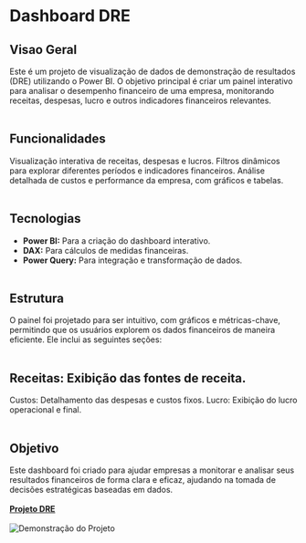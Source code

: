 # Dashboard DRE

## Visao Geral
Este é um projeto de visualização de dados de demonstração de resultados (DRE) utilizando o Power BI. O objetivo principal é criar um painel interativo para analisar o desempenho financeiro de uma empresa, monitorando receitas, despesas, lucro e outros indicadores financeiros relevantes.
<br><br>
## Funcionalidades
Visualização interativa de receitas, despesas e lucros.
Filtros dinâmicos para explorar diferentes períodos e indicadores financeiros.
Análise detalhada de custos e performance da empresa, com gráficos e tabelas.
<br><br>
## Tecnologias
- **Power BI:** Para a criação do dashboard interativo.<br>
- **DAX:** Para cálculos de medidas financeiras.<br>
- **Power Query:** Para integração e transformação de dados.
<br><br>
## Estrutura
O painel foi projetado para ser intuitivo, com gráficos e métricas-chave, permitindo que os usuários explorem os dados financeiros de maneira eficiente. Ele inclui as seguintes seções:
<br><br>
## Receitas: Exibição das fontes de receita.
Custos: Detalhamento das despesas e custos fixos.
Lucro: Exibição do lucro operacional e final.
<br><br>
## Objetivo
Este dashboard foi criado para ajudar empresas a monitorar e analisar seus resultados financeiros de forma clara e eficaz, ajudando na tomada de decisões estratégicas baseadas em dados.
<br><br>
**[Projeto DRE](https://app.powerbi.com/view?r=eyJrIjoiZWVhNzFmM2EtMmU1My00NDdiLTk5ZDEtZGQzNWNmZjUzNTkxIiwidCI6IjAwMWVkMTQ5LWQ3NjEtNGRjNS05ODMwLTUyYTc5ZjU1MmU4NCJ9)
<br><br>**
![Demonstração do Projeto](4%C2%AA%20Dashboard%20-%20DRE/gif/Projeto%20POWER%20BI%20%20Dashboard%20DRE.gif
)
